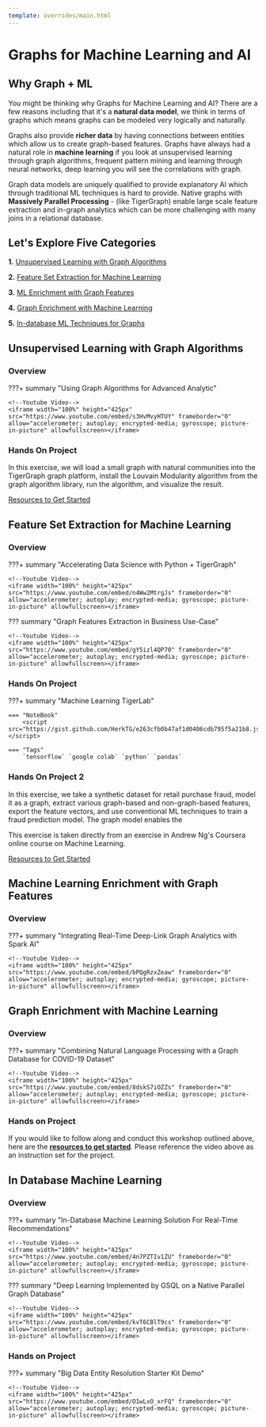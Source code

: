 ```yaml
---
template: overrides/main.html
---
```


# Graphs for Machine Learning and AI

## Why Graph + ML
You might be thinking why Graphs for Machine Learning and AI? There are a few reasons including that it's a **natural data model**, we think in terms of graphs which means graphs can be modeled very logically and naturally.

Graphs also provide **richer data** by having connections between entities which allow us to create graph-based features. Graphs have always had a natural role in **machine learning** if you look at unsupervised learning through graph algorithms, frequent pattern mining and learning through neural networks, deep learning you will see the correlations with graph. 

Graph data models are uniquely qualified to provide explanatory AI which through traditional ML techniques is hard to provide. Native graphs with **Massively Parallel Processing** - (like TigerGraph) enable large scale feature extraction and in-graph analytics which can be more challenging with many joins in a relational database.

## Let's Explore Five Categories

**1.** [Unsupervised Learning with Graph Algorithms](#unsupervised-learning-with-graph-algorithms)

**2.** [Feature Set Extraction for Machine Learning](#feature-set-extraction-for-machine-learning)

**3.** [ML Enrichment with Graph Features](#machine-learning-enrichment-with-graph-features)

**4.** [Graph Enrichment with Machine Learning](#graph-enrichment-with-machine-learning)

**5.** [In-database ML Techniques for Graphs](#in-database-machine-learning)


## Unsupervised Learning with Graph Algorithms

### Overview
???+ summary "Using Graph Algorithms for Advanced Analytic"

    <!--Youtube Video-->
    <iframe width="100%" height="425px" src="https://www.youtube.com/embed/s3HvMvyHTUY" frameborder="0" allow="accelerometer; autoplay; encrypted-media; gyroscope; picture-in-picture" allowfullscreen></iframe>

### Hands On Project
In this exercise, we will load a small graph with natural communities into the TigerGraph graph platform, install the Louvain Modularity algorithm from the graph algorithm library, run the algorithm, and visualize the result.

[Resources to Get Started](https://docs.google.com/document/d/1sjL9IOdEfE43f7il8UTU47I_51ue3QP9EAO8Nkezsgo/edit?usp=sharing)

## Feature Set Extraction for Machine Learning

### Overview
???+ summary "Accelerating Data Science with Python + TigerGraph"

    <!--Youtube Video-->
    <iframe width="100%" height="425px" src="https://www.youtube.com/embed/n4Ww2MtrgJs" frameborder="0" allow="accelerometer; autoplay; encrypted-media; gyroscope; picture-in-picture" allowfullscreen></iframe>

??? summary "Graph Features Extraction in Business Use-Case"

    <!--Youtube Video-->
    <iframe width="100%" height="425px" src="https://www.youtube.com/embed/gY5izl4QP70" frameborder="0" allow="accelerometer; autoplay; encrypted-media; gyroscope; picture-in-picture" allowfullscreen></iframe>

### Hands On Project
???+ summary  "Machine Learning TigerLab"
    
    === "NoteBook"
        <script src="https://gist.github.com/HerkTG/e263cfb0b47af1d0406cdb795f5a21b8.js"></script>

    === "Tags"
        `tensorflow` `google colab` `python` `pandas`

### Hands On Project 2

In this exercise, we take a synthetic dataset for retail purchase fraud, model it as a graph, extract various graph-based and non-graph-based features, export the feature vectors, and use conventional ML techniques to train a fraud prediction model.  The graph model enables the 

This exercise is taken directly from an exercise in Andrew Ng's Coursera online course on Machine Learning.  

[Resources to Get Started](https://docs.google.com/document/d/1HD5_qAUFtqf9YWkPBPQC7i84eDYRe7q6cD4nF3uUjoo/edit?usp=sharing)

## Machine Learning Enrichment with Graph Features

### Overview
???+ summary "Integrating Real-Time Deep-Link Graph Analytics with Spark AI"

    <!--Youtube Video-->
    <iframe width="100%" height="425px" src="https://www.youtube.com/embed/bPQgRzxZeaw" frameborder="0" allow="accelerometer; autoplay; encrypted-media; gyroscope; picture-in-picture" allowfullscreen></iframe>

## Graph Enrichment with Machine Learning

### Overview

???+ summary "Combining Natural Language Processing with a Graph Database for COVID-19 Dataset"

    <!--Youtube Video-->
    <iframe width="100%" height="425px" src="https://www.youtube.com/embed/8dskS7iOZZs" frameborder="0" allow="accelerometer; autoplay; encrypted-media; gyroscope; picture-in-picture" allowfullscreen></iframe>


### Hands on Project

If you would like to follow along and conduct this workshop outlined above, here are the [**resources to get started**](https://drive.google.com/drive/folders/1qEzX7SCvJ_z1-FYBCpwrH3XrvS-Pnqdk?usp=sharing). Please reference the video above as an instruction set for the project. 


## In Database Machine Learning

### Overview

???+ summary "In-Database Machine Learning Solution For Real-Time Recommendations"

    <!--Youtube Video-->
    <iframe width="100%" height="425px" src="https://www.youtube.com/embed/4n7PZTIv1ZU" frameborder="0" allow="accelerometer; autoplay; encrypted-media; gyroscope; picture-in-picture" allowfullscreen></iframe>

??? summary "Deep Learning Implemented by GSQL on a Native Parallel Graph Database"

    <!--Youtube Video-->
    <iframe width="100%" height="425px" src="https://www.youtube.com/embed/kvT6CBlT9cs" frameborder="0" allow="accelerometer; autoplay; encrypted-media; gyroscope; picture-in-picture" allowfullscreen></iframe>

### Hands on Project

???+ summary "Big Data Entity Resolution Starter Kit Demo"

    <!--Youtube Video-->
    <iframe width="100%" height="425px" src="https://www.youtube.com/embed/O1wLxO_xrFQ" frameborder="0" allow="accelerometer; autoplay; encrypted-media; gyroscope; picture-in-picture" allowfullscreen></iframe>

